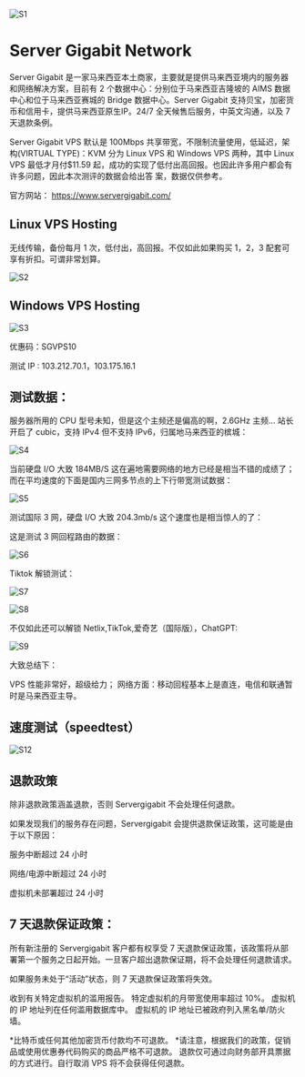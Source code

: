 ![S1](https://github.com/Servergigabit/Server-Gigabit/assets/173138583/f85620cb-e41e-4591-bfd3-91be1046a3ff)

# Server Gigabit Network 

Server Gigabit 是一家马来西亚本土商家，主要就是提供马来西亚境内的服务器和网络解决方案，目前有 2 个数据中心：分别位于马来西亚吉隆坡的 AIMS 数据中心和位于马来西亚赛城的 Bridge 数据中心。Server Gigabit 支持贝宝，加密货币和信用卡，提供马来西亚原生IP。24/7 全天候售后服务，中英文沟通，以及 7 天退款条例。 


Server Gigabit VPS 默认是 100Mbps 共享带宽，不限制流量使用，低延迟，架构(VIRTUAL TYPE)：KVM 分为 Linux VPS 和 Windows VPS 两种，其中 Linux VPS 最低才月付$11.59 起，成功的实现了低付出高回报。也因此许多用户都会有许多问题，因此本次测评的数据会给出答 案，数据仅供参考。

官方网站：  https://www.servergigabit.com/ 
 
## Linux VPS Hosting 
无线传输，备份每月 1 次，低付出，高回报。不仅如此如果购买 1，2，3 配套可享有折扣。可谓非常划算。 

![S2](https://github.com/Servergigabit/Server-Gigabit/assets/173138583/cdb39c40-ea78-4f2c-91b6-c2702a63cc80)
  
## Windows VPS Hosting 
![S3](https://github.com/Servergigabit/Server-Gigabit/assets/173138583/f16e8ac7-527f-48e7-bce9-0266d49a8268)

优惠码：SGVPS10 
 
测试 IP : 103.212.70.1，103.175.16.1 
 
 
## 测试数据：  
 
服务器所用的 CPU 型号未知，但是这个主频还是偏高的啊，2.6GHz 主频… 站长开启了 cubic，支持 IPv4 但不支持 IPv6，归属地马来西亚的槟城： 

![S4](https://github.com/Servergigabit/Server-Gigabit/assets/173138583/07273bb1-01b9-4dd3-8fef-748ddf949dec)

当前硬盘 I/O 大致 184MB/S 这在遍地需要网络的地方已经是相当不错的成绩了；而在平均速度的下面是国内三网多节点的上下行带宽测试数据： 

![S5](https://github.com/Servergigabit/Server-Gigabit/assets/173138583/6570b5f6-e879-4ac2-b113-92a1e78e6353)

测试国际 3 网，硬盘 I/O 大致 204.3mb/s 这个速度也是相当惊人的了： 
  
这是测试 3 网回程路由的数据： 
 
![S6](https://github.com/Servergigabit/Server-Gigabit/assets/173138583/6e46e4de-f1a3-4136-8bc7-a4f27dfbbbb1)

Tiktok 解锁测试： 
 
![S7](https://github.com/Servergigabit/Server-Gigabit/assets/173138583/95e2a956-1a9f-4560-84db-1faae000e7eb)

![S8](https://github.com/Servergigabit/Server-Gigabit/assets/173138583/a90ba451-9246-4b53-af65-7815e3002b11)

不仅如此还可以解锁 Netlix,TikTok,爱奇艺（国际版），ChatGPT: 

![S9](https://github.com/Servergigabit/Server-Gigabit/assets/173138583/e4931a14-c7f6-476f-805b-e105838666ad)

大致总结下： 
 
VPS 性能非常好，超级给力； 网络方面：移动回程基本上是直连，电信和联通暂时是马来西亚主导。 

## 速度测试（speedtest）
![S12](https://github.com/Servergigabit/Server-Gigabit/assets/173138583/36048345-74d7-4877-acbc-da261c200c85)

## 退款政策
除非退款政策涵盖退款，否则 Servergigabit 不会处理任何退款。


如果发现我们的服务存在问题，Servergigabit 会提供退款保证政策，这可能是由于以下原因：

服务中断超过 24 小时


网络/电源中断超过 24 小时


虚拟机未部署超过 24 小时


## 7 天退款保证政策：

所有新注册的 Servergigabit 客户都有权享受 7 天退款保证政策，该政策将从部署第一个服务之日起开始。一旦客户超出退款保证期，将不会处理任何退款请求。

如果服务未处于“活动”状态，则 7 天退款保证政策将失效。

收到有关特定虚拟机的滥用报告。
特定虚拟机的月带宽使用率超过 10%。
虚拟机的 IP 地址列在任何滥用数据库中。
虚拟机的 IP 地址已被政府列入黑名单/防火墙。

*比特币或任何其他加密货币付款均不可退款。
*请注意，根据我们的政策，促销品或使用优惠券代码购买的商品严格不可退款。
退款仅可通过向财务部开具票据的方式进行。自行取消 VPS 将不会获得任何退款。

